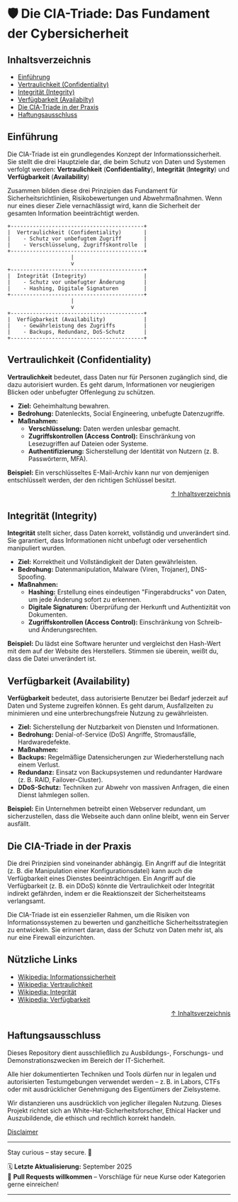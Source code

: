 # 🛡️ Die CIA-Triade: Das Fundament der Cybersicherheit

## Inhaltsverzeichnis
- [Einführung](#einführung)
- [Vertraulichkeit (Confidentiality)](#vertraulichkeit-confidentiality)
- [Integrität (Integrity)](#integrität-integrity)
- [Verfügbarkeit (Availabilty)](#verfügbarkeit-availability)
- [Die CIA-Triade in der Praxis](#die-cia-triade-in-der-praxis)
- [Haftungsausschluss](#haftungsausschluss)

## Einführung
Die CIA-Triade ist ein grundlegendes Konzept der Informationssicherheit. Sie stellt die drei Hauptziele dar, die beim Schutz von Daten und Systemen verfolgt werden: **Vertraulichkeit** (**Confidentiality**), **Integrität** (**Integrity**) und **Verfügbarkeit** (**Availability**)

Zusammen bilden diese drei Prinzipien das Fundament für Sicherheitsrichtlinien, Risikobewertungen und Abwehrmaßnahmen. Wenn nur eines dieser Ziele vernachlässigt wird, kann die Sicherheit der gesamten Information beeinträchtigt werden.

```text
+------------------------------------------+
|  Vertraulichkeit (Confidentiality)       |
|    - Schutz vor unbefugtem Zugriff       |
|    - Verschlüsselung, Zugriffskontrolle  |
+------------------------------------------+
                    |
                    v
+------------------------------------------+
|  Integrität (Integrity)                  |
|    - Schutz vor unbefugter Änderung      |
|    - Hashing, Digitale Signaturen        |
+------------------------------------------+
                    |
                    v
+------------------------------------------+
|  Verfügbarkeit (Availability)            |
|    - Gewährleistung des Zugriffs         |
|    - Backups, Redundanz, DoS-Schutz      |
+------------------------------------------+
```

## Vertraulichkeit (Confidentiality)
**Vertraulichkeit** bedeutet, dass Daten nur für Personen zugänglich sind, die dazu autorisiert wurden. Es geht darum, Informationen vor neugierigen Blicken oder unbefugter Offenlegung zu schützen.

- **Ziel:** Geheimhaltung bewahren.
- **Bedrohung:** Datenleckts, Social Engineering, unbefugte Datenzugriffe.
- **Maßnahmen:**
    - **Verschlüsselung:** Daten werden unlesbar gemacht.
    - **Zugriffskontrollen (Access Control):** Einschränkung von Lesezugriffen auf Dateien oder Systeme.
    - **Authentifizierung:** Sicherstellung der Identität von Nutzern (z. B. Passwörterm, MFA).

**Beispiel:** Ein verschlüsseltes E-Mail-Archiv kann nur von demjenigen entschlüsselt werden, der den richtigen Schlüssel besitzt.

<div align=right>

[↑ Inhaltsverzeichnis](#inhaltsverzeichnis)

</div>

## Integrität (Integrity)
**Integrität** stellt sicher, dass Daten korrekt, vollständig und unverändert sind. Sie garantiert, dass Informationen nicht unbefugt oder versehentlich manipuliert wurden.

- **Ziel:** Korrektheit und Vollständigkeit der Daten gewährleisten.
- **Bedrohung:** Datenmanipulation, Malware (Viren, Trojaner), DNS-Spoofing.
- **Maßnahmen:**
    - **Hashing:** Erstellung eines eindeutigen "Fingerabdrucks" von Daten, um jede Änderung sofort zu erkennen.
    - **Digitale Signaturen:** Überprüfung der Herkunft und Authentizität von Dokumenten.
    - **Zugriffskontrollen (Access Control):** Einschränkung von Schreib- und Änderungsrechten.

**Beispiel:** Du lädst eine Software herunter und vergleichst den Hash-Wert mit dem auf der Website des Herstellers. Stimmen sie überein, weißt du, dass die Datei unverändert ist.

## Verfügbarkeit (Availability)
**Verfügbarkeit** bedeutet, dass autorisierte Benutzer bei Bedarf jederzeit auf Daten und Systeme zugreifen können. Es geht darum, Ausfallzeiten zu minimieren und eine unterbrechungsfreie Nutzung zu gewährleisten.

- **Ziel:** Sicherstellung der Nutzbarkeit von Diensten und Informationen.
- **Bedrohung:** Denial-of-Service (DoS) Angriffe, Stromausfälle, Hardwaredefekte.
- **Maßnahmen:**
-   **Backups:** Regelmäßige Datensicherungen zur Wiederherstellung nach einem Verlust.
-   **Redundanz:** Einsatz von Backupsystemen und redundanter Hardware (z. B. RAID, Failover-Cluster).
-   **DDoS-Schutz:** Techniken zur Abwehr von massiven Anfragen, die einen Dienst lahmlegen sollen.

**Beispiel:** Ein Unternehmen betreibt einen Webserver redundant, um sicherzustellen, dass die Webseite auch dann online bleibt, wenn ein Server ausfällt.

## Die CIA-Triade in der Praxis
Die drei Prinzipien sind voneinander abhängig. Ein Angriff auf die Integrität (z. B. die Manipulation einer Konfigurationsdatei) kann auch die Verfügbarkeit eines Dienstes beeinträchtigen. Ein Angriff auf die Verfügbarkeit (z. B. ein DDoS) könnte die Vertraulichkeit oder Integrität indirekt gefährden, indem er die Reaktionszeit der Sicherheitsteams verlangsamt.

Die CIA-Triade ist ein essenzieller Rahmen, um die Risiken von Informationssystemen zu bewerten und ganzheitliche Sicherheitsstrategien zu entwickeln. Sie erinnert daran, dass der Schutz von Daten mehr ist, als nur eine Firewall einzurichten.

## Nützliche Links
- [Wikipedia: Informationssicherheit](https://de.wikipedia.org/wiki/Informationssicherheit)
- [Wikipedia: Vertraulichkeit](https://de.wikipedia.org/wiki/Vertraulichkeit)
- [Wikipedia: Integrität](https://de.wikipedia.org/wiki/Integrit%C3%A4t_(Informationssicherheit))
- [Wikipedia: Verfügbarkeit](https://de.wikipedia.org/wiki/Verf%C3%BCgbarkeit)


<div align=right>

[↑ Inhaltsverzeichnis](#inhaltsverzeichnis)

</div>

## Haftungsausschluss

Dieses Repository dient ausschließlich zu Ausbildungs-, Forschungs- und Demonstrationszwecken im Bereich der IT-Sicherheit.

Alle hier dokumentierten Techniken und Tools dürfen nur in legalen und autorisierten Testumgebungen verwendet werden – z. B. in Labors, CTFs oder mit ausdrücklicher Genehmigung des Eigentümers der Zielsysteme.

Wir distanzieren uns ausdrücklich von jeglicher illegalen Nutzung.
Dieses Projekt richtet sich an White-Hat-Sicherheitsforscher, Ethical Hacker und Auszubildende, die ethisch und rechtlich korrekt handeln.

[Disclaimer](/00-disclaimer/disclaimer.md)

--- 


Stay curious – stay secure. 🔐

🗓️ **Letzte Aktualisierung:** September 2025  
🤝 **Pull Requests willkommen** – Vorschläge für neue Kurse oder Kategorien gerne einreichen!

---